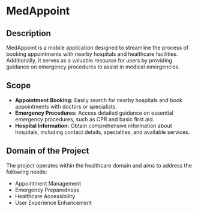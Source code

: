 # MedAppoint

## Description
MedAppoint is a mobile application designed to streamline the process of booking appointments with nearby hospitals and healthcare facilities. Additionally, it serves as a valuable resource for users by providing guidance on emergency procedures to assist in medical emergencies.

## Scope
- **Appointment Booking:** Easily search for nearby hospitals and book appointments with doctors or specialists.
- **Emergency Procedures:** Access detailed guidance on essential emergency procedures, such as CPR and basic first aid.
- **Hospital Information:** Obtain comprehensive information about hospitals, including contact details, specialties, and available services.

## Domain of the Project
The project operates within the healthcare domain and aims to address the following needs:
- Appointment Management
- Emergency Preparedness
- Healthcare Accessibility
- User Experience Enhancement


